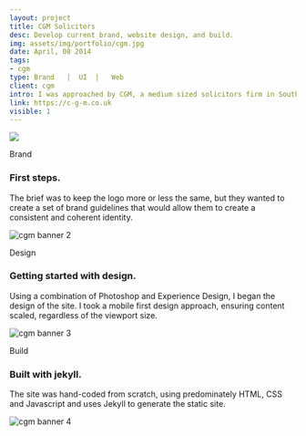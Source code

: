 ```yaml
---
layout: project
title: CGM Solicitors
desc: Develop current brand, website design, and build.
img: assets/img/portfolio/cgm.jpg
date: April, 08 2014
tags:
- cgm
type: Brand   |  UI  |   Web
client: cgm
intro: I was approached by CGM, a medium sized solicitors firm in Southampton, to updated their brand and launch a new site over the course of a year.
link: https://c-g-m.co.uk
visible: 1
---
```


<section>
    <div class="full-width">
        <img src="{{ site.baseurl}}/assets/img/portfolio/cgm-banner.jpg" class="no-padding"/>
    </div>
</section>

<section>
    <div class="container">
        <div class="row">
            <div class="col-12">
                <p class="subhead">Brand</p>
            </div>
        </div>
    </div>
    <div class="container">
        <div class="row">
            <div class="col-6">
                <h3>First steps.</h3>
                <p>The brief was to keep the logo more or less the same, but they wanted to create a set of brand guidelines that would allow them to create a consistent and coherent identity.</p>
            </div>
        </div>
    </div>
</section>

<section>
    <div class="full-width">
        <img data-src="{{ site.baseurl}}/assets/img/portfolio/cgm-banner-2.jpg" class="no-padding lazy full-width" alt="cgm banner 2" />
    </div>
</section>

<section>
    <div class="container">
        <div class="row">
            <div class="col-12">
                <p class="subhead">Design</p>
            </div>
        </div>
    </div>
    <div class="container">
        <div class="row">
            <div class="col-6">
                <h3>Getting started with design.</h3>
                <p>Using a combination of Photoshop and Experience Design, I began the design of the site. I took a mobile first design approach, ensuring content scaled, regardless of the viewport size.</p>
            </div>
        </div>
    </div>
</section>

<section>
    <div class="full-width">
        <img data-src="{{ site.baseurl}}/assets/img/portfolio/cgm-banner-3.jpg" class="no-padding lazy full-width" alt="cgm banner 3" />
    </div>
</section>

<section>
    <div class="container">
        <div class="row">
            <div class="col-12">
                <p class="subhead">Build</p>
            </div>
        </div>
    </div>
    <div class="container">
        <div class="row">
            <div class="col-6">
                <h3>Built with jekyll.</h3>
                <p>The site was hand-coded from scratch, using predominately HTML, CSS and Javascript and uses Jekyll to generate the static site.</p>
            </div>
        </div>
    </div>
</section>

<section>
    <div class="full-width">
        <img data-src="{{ site.baseurl}}/assets/img/portfolio/cgm-banner-4.jpg" class="no-padding lazy full-width" alt="cgm banner 4" />
    </div>
</section>